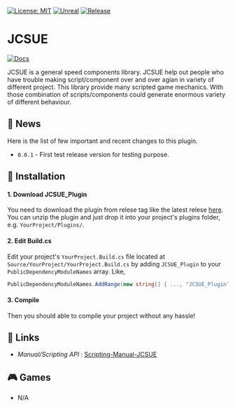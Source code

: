 [![License: MIT](https://img.shields.io/badge/License-MIT-green.svg)](https://opensource.org/licenses/MIT)
[![Unreal](https://img.shields.io/badge/Unreal%20Engine-5.5.1-blue.svg?logo=unrealengine&color=black)](https://www.unrealengine.com/en-US/)
[![Release](https://img.shields.io/github/tag/jcs090218/JCSUE.svg?label=release&logo=github)](https://github.com/jcs090218/JCSUE/releases/latest)

# JCSUE

[![Docs](https://github.com/jcs090218/JCSUE/actions/workflows/docs.yml/badge.svg)](https://github.com/jcs090218/JCSUE/actions/workflows/docs.yml)

JCSUE is a general speed components library. JCSUE help out people who have 
trouble making script/component over and over agian in variety of different 
project. This library provide many scripted game mechanics. With those combination
of scripts/components could generate enormous variety of different behaviour.

## 📰 News

Here is the list of few important and recent changes to this plugin.

* `0.0.1` - First test release version for testing purpose.

## 💾 Installation

#### 1. Download JCSUE_Plugin

You need to download the plugin from relese tag like the latest relese 
[here](https://github.com/jcs090218/JCSUE/releases). You can unzip the plugin
and just drop it into your project's plugins folder, e.g. `YourProject/Plugins/`.

#### 2. Edit Build.cs

Edit your project's `YourProject.Build.cs` file located at `Source/YourProject/YourProject.Build.cs`
by adding `JCSUE_Plugin` to your `PublicDependencyModuleNames` array. Like, 

```cs
PublicDependencyModuleNames.AddRange(new string[] { ..., "JCSUE_Plugin" });
```

#### 3. Compile

Then you should able to compile your project without any hassle!

## 🔗 Links

* *Manual/Scripting API* : [Scripting-Manual-JCSUE](https://jcs090218.github.io/JCSUE/Manual/index.html)

## 🎮 Games

* N/A
